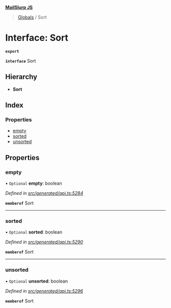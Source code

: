 **[MailSlurp JS](../README.md)**

> [Globals](../README.md) / Sort

# Interface: Sort

**`export`** 

**`interface`** Sort

## Hierarchy

* **Sort**

## Index

### Properties

* [empty](sort.md#empty)
* [sorted](sort.md#sorted)
* [unsorted](sort.md#unsorted)

## Properties

### empty

• `Optional` **empty**: boolean

*Defined in [src/generated/api.ts:5284](https://github.com/mailslurp/mailslurp-client/blob/2c659a7/src/generated/api.ts#L5284)*

**`memberof`** Sort

___

### sorted

• `Optional` **sorted**: boolean

*Defined in [src/generated/api.ts:5290](https://github.com/mailslurp/mailslurp-client/blob/2c659a7/src/generated/api.ts#L5290)*

**`memberof`** Sort

___

### unsorted

• `Optional` **unsorted**: boolean

*Defined in [src/generated/api.ts:5296](https://github.com/mailslurp/mailslurp-client/blob/2c659a7/src/generated/api.ts#L5296)*

**`memberof`** Sort
